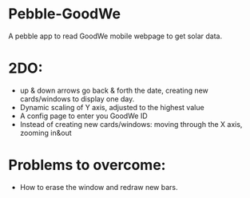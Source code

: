 # Pebble-GoodWe

A pebble app to read GoodWe mobile webpage to get solar data.


# 2DO:
- up & down arrows go back & forth the date, creating new cards/windows to display one day.
- Dynamic scaling of Y axis, adjusted to the highest value
- A config page to enter you GoodWe ID
- Instead of creating new cards/windows: moving through the X axis, zooming in&out


# Problems to overcome:
- How to erase the window and redraw new bars.

